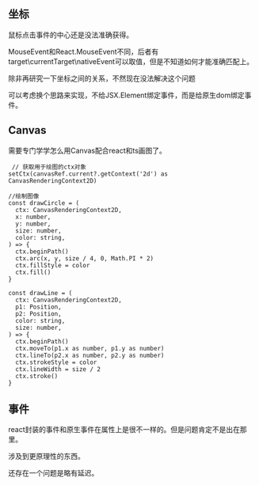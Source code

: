 ## 坐标

鼠标点击事件的中心还是没法准确获得。

MouseEvent和React.MouseEvent不同，后者有target\currentTarget\nativeEvent可以取值，但是不知道如何才能准确匹配上。

除非再研究一下坐标之间的关系，不然现在没法解决这个问题

可以考虑换个思路来实现，不给JSX.Element绑定事件，而是给原生dom绑定事件。



## Canvas

需要专门学学怎么用Canvas配合react和ts画图了。

```tsx
 // 获取用于绘图的ctx对象
setCtx(canvasRef.current?.getContext('2d') as CanvasRenderingContext2D)

//绘制图像
const drawCircle = (
  ctx: CanvasRenderingContext2D,
  x: number,
  y: number,
  size: number,
  color: string,
) => {
  ctx.beginPath()
  ctx.arc(x, y, size / 4, 0, Math.PI * 2)
  ctx.fillStyle = color
  ctx.fill()
}

const drawLine = (
  ctx: CanvasRenderingContext2D,
  p1: Position,
  p2: Position,
  color: string,
  size: number,
) => {
  ctx.beginPath()
  ctx.moveTo(p1.x as number, p1.y as number)
  ctx.lineTo(p2.x as number, p2.y as number)
  ctx.strokeStyle = color
  ctx.lineWidth = size / 2
  ctx.stroke()
}
```



## 事件

react封装的事件和原生事件在属性上是很不一样的。但是问题肯定不是出在那里。

涉及到更原理性的东西。

还存在一个问题是略有延迟。




